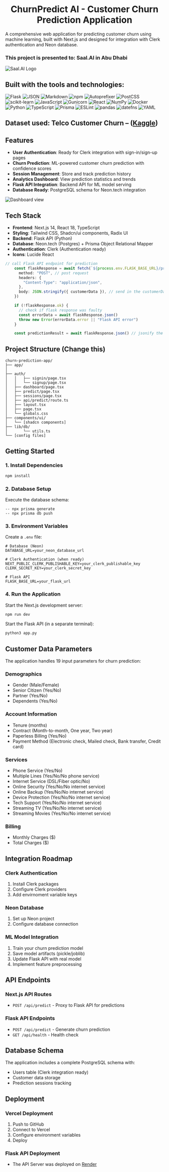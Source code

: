 # <div align="center">ChurnPredict AI - Customer Churn Prediction Application</div>

A comprehensive web application for predicting customer churn using machine learning, built with Next.js and designed for integration with Clerk authentication and Neon database.

### This project is presented to: Saal.AI in Abu Dhabi
![Saal.AI Logo](https://bizpages.org/uploaded_images/logo/30/34645.gif)

## Built with the tools and technologies:

![Flask](https://img.shields.io/badge/Flask-000000?style=for-the-badge&logo=flask&logoColor=white) ![JSON](https://img.shields.io/badge/JSON-000000?style=for-the-badge&logo=json&logoColor=white) ![Markdown](https://img.shields.io/badge/Markdown-000000?style=for-the-badge&logo=markdown&logoColor=white) ![npm](https://img.shields.io/badge/npm-CB3837?style=for-the-badge&logo=npm&logoColor=white) ![Autoprefixer](https://img.shields.io/badge/Autoprefixer-DD3A0A?style=for-the-badge&logo=autoprefixer&logoColor=white) ![PostCSS](https://img.shields.io/badge/PostCSS-DD3A0A?style=for-the-badge&logo=postcss&logoColor=white) ![scikit-learn](https://img.shields.io/badge/scikit--learn-F7931E?style=for-the-badge&logo=scikit-learn&logoColor=white) ![JavaScript](https://img.shields.io/badge/JavaScript-F7DF1E?style=for-the-badge&logo=javascript&logoColor=black) ![Gunicorn](https://img.shields.io/badge/Gunicorn-499848?style=for-the-badge&logo=gunicorn&logoColor=white) ![React](https://img.shields.io/badge/React-20232A?style=for-the-badge&logo=react&logoColor=61DAFB) ![NumPy](https://img.shields.io/badge/NumPy-013243?style=for-the-badge&logo=numpy&logoColor=white) ![Docker](https://img.shields.io/badge/Docker-2496ED?style=for-the-badge&logo=docker&logoColor=white) ![Python](https://img.shields.io/badge/Python-3776AB?style=for-the-badge&logo=python&logoColor=white) ![TypeScript](https://img.shields.io/badge/TypeScript-007ACC?style=for-the-badge&logo=typescript&logoColor=white) ![Prisma](https://img.shields.io/badge/Prisma-2D3748?style=for-the-badge&logo=prisma&logoColor=white) ![ESLint](https://img.shields.io/badge/ESLint-4B32C3?style=for-the-badge&logo=eslint&logoColor=white) ![pandas](https://img.shields.io/badge/pandas-150458?style=for-the-badge&logo=pandas&logoColor=white) ![datefns](https://img.shields.io/badge/date--fns-770C56?style=for-the-badge&logo=date-fns&logoColor=white) ![YAML](https://img.shields.io/badge/YAML-CB171E?style=for-the-badge&logo=yaml&logoColor=white)

## Dataset used: Telco Customer Churn – ([Kaggle](https://www.kaggle.com/blastchar/telco-customer-churn))

## Features

- **User Authentication**: Ready for Clerk integration with sign-in/sign-up pages
- **Churn Prediction**: ML-powered customer churn prediction with confidence scores
- **Session Management**: Store and track prediction history
- **Analytics Dashboard**: View prediction statistics and trends
- **Flask API Integration**: Backend API for ML model serving
- **Database Ready**: PostgreSQL schema for Neon.tech integration

![Dashboard view](https://i.ibb.co/SXDJVjCr/ss1.png)

## Tech Stack

- **Frontend**: Next.js 14, React 18, TypeScript
- **Styling**: Tailwind CSS, Shadcn/ui components, Radix UI
- **Backend**: Flask API (Python)
- **Database**: Neon.tech (Postgres) + Prisma Object Relational Mapper
- **Authentication**: Clerk (Authentication ready)
- **Icons**: Lucide React

```typescript
// call Flask API endpoint for prediction
    const flaskResponse = await fetch(`${process.env.FLASK_BASE_URL}/predict`, {
      method: "POST", // post request
      headers: {
        "Content-Type": "application/json",
      },
      body: JSON.stringify({ customerData }), // send in the customerData back to the app.py
    })

    if (!flaskResponse.ok) {
      // check if flask response was faulty
      const errorData = await flaskResponse.json()
      throw new Error(errorData.error || "Flask API error")
    }

    const predictionResult = await flaskResponse.json() // jsonify the response result
```

## Project Structure (Change this)

```
churn-prediction-app/
├── app/
│
├── auth/
│   │   ├── signin/page.tsx
│   │   └── signup/page.tsx
│   ├── dashboard/page.tsx
│   ├── predict/page.tsx
│   ├── sessions/page.tsx
│   ├── api/predict/route.ts
│   ├── layout.tsx
│   ├── page.tsx
│   └── globals.css
├── components/ui/
│   └── [shadcn components]
├── lib/db/
│       └── utils.ts
└── [config files]
```

## Getting Started

### 1. Install Dependencies

```bash
npm install
```


### 2. Database Setup

Execute the database schema:

``` Prisma ORM
-- npx prisma generate
-- npx prisma db push
```

### 3. Environment Variables

Create a `.env` file:

```env
# Database (Neon)
DATABASE_URL=your_neon_database_url

# Clerk Authentication (when ready)
NEXT_PUBLIC_CLERK_PUBLISHABLE_KEY=your_clerk_publishable_key
CLERK_SECRET_KEY=your_clerk_secret_key

# Flask API
FLASK_BASE_URL=your_flask_url
```

### 4. Run the Application

Start the Next.js development server:

```bash
npm run dev
```

Start the Flask API (in a separate terminal):

```bash
python3 app.py
```

## Customer Data Parameters

The application handles 19 input parameters for churn prediction:

### Demographics
- Gender (Male/Female)
- Senior Citizen (Yes/No)
- Partner (Yes/No)
- Dependents (Yes/No)

### Account Information
- Tenure (months)
- Contract (Month-to-month, One year, Two year)
- Paperless Billing (Yes/No)
- Payment Method (Electronic check, Mailed check, Bank transfer, Credit card)

### Services
- Phone Service (Yes/No)
- Multiple Lines (Yes/No/No phone service)
- Internet Service (DSL/Fiber optic/No)
- Online Security (Yes/No/No internet service)
- Online Backup (Yes/No/No internet service)
- Device Protection (Yes/No/No internet service)
- Tech Support (Yes/No/No internet service)
- Streaming TV (Yes/No/No internet service)
- Streaming Movies (Yes/No/No internet service)

### Billing
- Monthly Charges ($)
- Total Charges ($)

## Integration Roadmap

### Clerk Authentication
1. Install Clerk packages
2. Configure Clerk providers
3. Add envirnoment variable keys

### Neon Database
1. Set up Neon project
2. Configure database connection

### ML Model Integration
1. Train your churn prediction model
2. Save model artifacts (pickle/joblib)
3. Update Flask API with real model
4. Implement feature preprocessing

## API Endpoints

### Next.js API Routes
- `POST /api/predict` - Proxy to Flask API for predictions

### Flask API Endpoints
- `POST /api/predict` - Generate churn prediction
- `GET /api/health` - Health check

## Database Schema

The application includes a complete PostgreSQL schema with:
- Users table (Clerk integration ready)
- Customer data storage
- Prediction sessions tracking

## Deployment

### Vercel Deployment
1. Push to GitHub
2. Connect to Vercel
3. Configure environment variables
4. Deploy

### Flask API Deployment
- The API Server was deployed on [Render](https://render.com/)



